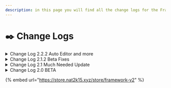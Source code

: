 ```yaml
---
description: in this page you will find all the change logs for the Framework
---
```


# ✒️ Change Logs



<details>

<summary>Change Log 2.2.2 Auto Editor and more</summary>



## Changelog

#### Fixes

* Fixed some people not seeing the character UI when loading in. (`client/client.lua`)
* Fixed the `/loadout` command not working.
* Fixed the config not saving via admin panel (`html/js/script.js`).
* Fixed the shot spotter not working (`server/server.lua`).
* Fixed `/me` not displaying when in a vehicle.
* Fixed the issue with people falling through the map when spawning.
* Fixed disabling `/do` not working.

#### Improvements

* Made it so editing the config through the admin panel once saved will automatically change the variables without needing to restart the server.
* Changed image hosting to [ImgBB](https://imgbb.com/) due to issues with Imgur.
* Increased the character limit design.
* The config editor now works faster and automatically; no need to restart the server/resource anymore.
* Removed the blue border from every button and input.
* Added a small fade-in effect when using `/fw` or `/framework`.
* Improved console logging when the framework is started.
* Changed how the `version_checker` is used.

#### Additions

* Added a timestamp in the Discord logging.
* Added the user ID when using the OOC command.
* Added a config option for admins to have access to all departments.

</details>

<details>

<summary>Change Log 2.1.2 Beta Fixes</summary>

Thank you everyone for finding the bugs and reporting them after a deep dive of looking at the errors I was able to fix the two major ones. If you are still having issues make sure you replace all the files including the config.

#### Fixes

* fixed the hide is not defined (script.js)
* fixed the adminchat not working (commands.lua)
* fixed 911 commands typo (server folder, client folder)

</details>

<details>

<summary>Change Log 2.1 Much Needed Update</summary>



Yes after hundreds of requests we have added the blip system back. View below what else has been added. A lot of issues not listed in here have been fixed including exploits found my clients. Keep in mind this is in beta until I 100% am sure that not issues are found.

#### Add/Remove

* Added Blip System
* Added a age for Sonoran cad when creating a new character
* Added syntax highlighting for the config editor in the admin panel
* Added an option to change the play as button
* Added a setting to move the hud (client side)
* Added a message for calladmin /calladmin (optional)
* Added some database stuff for exporting (auto)
* Remove lua error checking for the config in the admin panel

#### Fixes/Changes

* Cloud spawning
* hud not moving when changing the config
* Commands causing the chat to freeze
* /telp command not working
* door lock
* default images and custom images
* Cursor not displaying when having a loadingscreen
* /calladmin sending duplicated
* loc = nil error
* Framework settings features
* Sonoran cad API issues
* All Commands have been tested and fixed, aswell as logs to discord
* made the auto import SQL much faster and better.

</details>

<details>

<summary>Change Log 2.0 BETA</summary>

### Added

* Added a mute system
* Added a loading bar
* Added an option to switch the position of your framework
* Added a new logging system
* Added a config to disable the last location
* Added the ability for admins to lock/unlock doors.
* Added a more UI friendly/design for some of the main UI buttons
* Added a config option to remove "Do not Teleport"
* Added the option for the whitelist system to use ACE perms
* Added a custom background image in the client settings
* Added a scrollbar if the user's characters hit over 12.
* Added the option to add more than just 25 characters. (It is up to you now there is no max)
* Added text when reaching the maximum number of characters
* Added back some icons to display on the buttons
* Added the option to add components in the loadout system
* Added back the highly requested shot spotter.
* Added the option to add postal to the shot spotter
* Added a new design for all our huds. We now use HTML
* Added a street label Hud
* Added a blip system for the panic
* Added the option to have your department's alphabetic orders within the config.
* Redesigned the characters section in the admin panel to be more user appealing
* Added the option to search a user's characters by discord
* Added a department name in the info section within the admin panel
* Added a little fade with all the buttons to create a better experience
* Added a different colour into our framework.
* Added the effect of the colour changing when hovering over something
* Added a little bit of space in the admin panel so it doesn't seem so lacerated

### Changes

* Changed the required files to use a CDN in stade of a local file.
* Changed some functions around
* Changed some of the colours within the Framework UI
* Changed the text of the you are playing as.
* Changed the panic and Shot spotter text
* Changed the website button to stay within the Framework panel
* Changed the discord button to stay within the Framework panel
* Changed how the door lock works to improve permofermnce
* Changed the door lock to use HTML notification
* Changed the Framework.RegisterCommand to work with our new mute system
* Changed quite a bit of the config (Read below for more info)
* Changed how the discord-rich presence to allow better configurable options
* Changed how some of our debug systems work
* Changed our Auto Upload SQL. **DO NOT DELETE sql.sql** (unless you know what you're doing)

### Fixes

* Fixed the connection issue a lot of people were having
* Fixed some sync issues with the door lock
* Fixed an issue with the door lock when respawning
* Fixed the issue with your game crashing when switching characters
* Fixed the discord button not working
* Fixed the website button not working
* Fixed the info button not displaying icons in the Framework UI
* Fixed an issue when the background duplicated when its too small
* Fixed most known bugs as well as found bugs when working on the framework
* Fixed the auto SQL system

## Notable Changes

#### Framework Performance

Some parts of the framework have been written to improve performance and after successfully fixing and changing a lot of things we are proud to say: Our Framework should sit at 2-4% ms when in the Framework UI, and stay at 6-8& when in the game. The framework has dropped a significant amount (it used to sit at 14-17%)

#### HTML Huds

As mentioned in our additions above we have migrated from default GTA text into HTML huds. We have asked a lot of clients and most people would prefer it that way.

#### Shot Spotter

YES. Shot spotter has been added back and it is better than ever. When our team tested the system we found it to be much more accurate and better performance.

#### Removed our ban system

We have decided to remove our ban system from the admin panel. After reviewing and listening to our customers we have noticed that the ban system doesn't get used much and causing some issues.

#### Switched from MySQL to oxmysql

After being asked numerous times to switch we have finally done it. if you currently use MySQL-Async here is a guide on how to install oxmysql https://overextended.dev/oxmysql#download-the-latest-release

#### Config Changes

We have changed how our config is set up. We changed how departments get created within the config. We have also made the option to allow everyone access much easier. Ensure to redo all the config because a lot has changed.

#### Door lock

After so many users have told us how much they like the door lock and how buggy it is sometimes. We have decided to rework parts of the code to make it much more user-friendly as well as do some needed optimization.

#### File Structure

We have changed how our file structure works. **Ensure you replace all the files and start editing your config from scratch** Before you open a ticket ensure you changed your entire config.

</details>



{% embed url="https://store.nat2k15.xyz/store/framework-v2" %}
